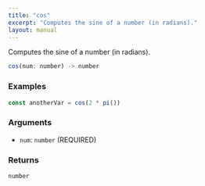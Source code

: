 ```yaml
---
title: "cos"
excerpt: "Computes the sine of a number (in radians)."
layout: manual
---
```


Computes the sine of a number (in radians).



```js
cos(num: number) -> number
```

### Examples

```js
const anotherVar = cos(2 * pi())
```

### Arguments

* `num`: `number` (REQUIRED)

### Returns

`number`



